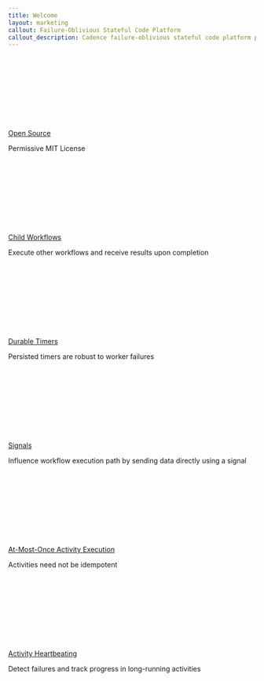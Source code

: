 ```yaml
---
title: Welcome
layout: marketing
callout: Failure-Oblivious Stateful Code Platform
callout_description: Cadence failure-oblivious stateful code platform preserves complete multhreaded application state including thread stacks with local variables across hardware and software failures. It greatly simplifies coding of complex stateful distributed a applications. At the same time it is scalable and robust enought to power hundreds of critical use cases at Uber and outside.
---
```


<section class="features">
  <div class="feature open-source">
    <a href="{{ 'docs/01_license' | relative_url }}">
      <div class="icon">
        <svg class="icon-arrow-divert">
          <use xlink:href="#icon-arrow-divert"></use>
        </svg>
      </div>
    </a>
    <a href="{{ 'docs/01_license' | relative_url }}">
      <span class="description">Open Source</span>
    </a>
    <p>Permissive MIT License</p>
  </div>

  <div class="feature child-workflows">
    <a href="{{ '/docs/03_goclient/05_child_workflows' | relative_url }}">
      <div class="icon">
        <svg class="icon-person-unaccompanied-minor">
          <use xlink:href="#icon-person-unaccompanied-minor"></use>
        </svg>
      </div>
    </a>
    <a href="{{ '/docs/03_goclient/05_child_workflows' | relative_url }}">
      <span class="description">Child Workflows</span>
    </a>
    <p>Execute other workflows and receive results upon completion</p>
  </div>

  <div class="feature timers">
    <a href="{{ '/docs/>03_key_features#durable-timers' | relative_url }}">
      <div class="icon">
        <svg class="icon-stopwatch">
          <use xlink:href="#icon-stopwatch"></use>
        </svg>
      </div>
    </a>
    <a href="{{ '/docs/>03_key_features#durable-timers' | relative_url }}">
      <span class="description">Durable Timers</span>
    </a>
    <p>Persisted timers are robust to worker failures</p>
  </div>

  <div class="feature signals">
    <a href="{{ '/docs/03_goclient/08_signals' | relative_url }}">
      <div class="icon">
        <svg class="icon-signal">
          <use xlink:href="#icon-signal"></use>
        </svg>
      </div>
    </a>
    <a href="{{ '/docs/03_goclient/08_signals' | relative_url }}">
      <span class="description">Signals</span>
    </a>
    <p>Influence workflow execution path by sending data directly using a signal</p>
  </div>

  <div class="feature at-most-once">
    <a href="{{ '/docs/>03_key_features#at-most-once-activity-execution' | relative_url }}">
      <div class="icon">
        <svg class="icon-umbrella">
          <use xlink:href="#icon-umbrella"></use>
        </svg>
      </div>
    </a>
    <a href="{{ '/docs/>03_key_features#at-most-once-activity-execution' | relative_url }}">
      <span class="description">At-Most-Once Activity Execution</span>
    </a>
    <p>Activities need not be idempotent</p>
  </div>

  <div class="feature heartbeating">
    <a href="{{ '/docs/03_goclient/03_activities#heartbeating' | relative_url }}">
      <div class="icon">
        <svg class="icon-heart">
          <use xlink:href="#icon-heart"></use>
        </svg>
      </div>
    </a>
    <a href="{{ '/docs/03_goclient/03_activities#heartbeating' | relative_url }}">
      <span class="description">Activity Heartbeating</span>
    </a>
    <p>Detect failures and track progress in long-running activities</p>
  </div>

</section>
